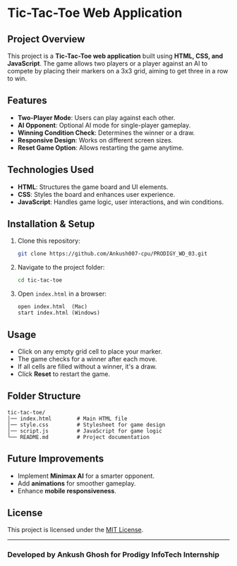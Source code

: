 # Tic-Tac-Toe Web Application

## Project Overview
This project is a **Tic-Tac-Toe web application** built using **HTML, CSS, and JavaScript**. The game allows two players or a player against an AI to compete by placing their markers on a 3x3 grid, aiming to get three in a row to win.

## Features
- **Two-Player Mode**: Users can play against each other.
- **AI Opponent**: Optional AI mode for single-player gameplay.
- **Winning Condition Check**: Determines the winner or a draw.
- **Responsive Design**: Works on different screen sizes.
- **Reset Game Option**: Allows restarting the game anytime.

## Technologies Used
- **HTML**: Structures the game board and UI elements.
- **CSS**: Styles the board and enhances user experience.
- **JavaScript**: Handles game logic, user interactions, and win conditions.

## Installation & Setup
1. Clone this repository:
   ```bash
   git clone https://github.com/Ankush007-cpu/PRODIGY_WD_03.git
   ```
2. Navigate to the project folder:
   ```bash
   cd tic-tac-toe
   ```
3. Open `index.html` in a browser:
   ```
   open index.html  (Mac)
   start index.html (Windows)
   ```

## Usage
- Click on any empty grid cell to place your marker.
- The game checks for a winner after each move.
- If all cells are filled without a winner, it's a draw.
- Click **Reset** to restart the game.

## Folder Structure
```
tic-tac-toe/
│── index.html        # Main HTML file
│── style.css         # Stylesheet for game design
│── script.js         # JavaScript for game logic
└── README.md         # Project documentation
```

## Future Improvements
- Implement **Minimax AI** for a smarter opponent.
- Add **animations** for smoother gameplay.
- Enhance **mobile responsiveness**.

## License
This project is licensed under the [MIT License](LICENSE).

---
### **Developed by Ankush Ghosh for Prodigy InfoTech Internship**

